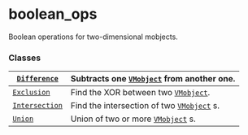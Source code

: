 # boolean_ops

Boolean operations for two-dimensional mobjects.

### Classes

| [`Difference`](manim.mobject.geometry.boolean_ops.Difference.md#manim.mobject.geometry.boolean_ops.Difference)       | Subtracts one [`VMobject`](manim.mobject.types.vectorized_mobject.VMobject.md#manim.mobject.types.vectorized_mobject.VMobject) from another one.   |
|----------------------------------------------------------------------------------------------------------------------|----------------------------------------------------------------------------------------------------------------------------------------------------|
| [`Exclusion`](manim.mobject.geometry.boolean_ops.Exclusion.md#manim.mobject.geometry.boolean_ops.Exclusion)          | Find the XOR between two [`VMobject`](manim.mobject.types.vectorized_mobject.VMobject.md#manim.mobject.types.vectorized_mobject.VMobject).         |
| [`Intersection`](manim.mobject.geometry.boolean_ops.Intersection.md#manim.mobject.geometry.boolean_ops.Intersection) | Find the intersection of two [`VMobject`](manim.mobject.types.vectorized_mobject.VMobject.md#manim.mobject.types.vectorized_mobject.VMobject) s.   |
| [`Union`](manim.mobject.geometry.boolean_ops.Union.md#manim.mobject.geometry.boolean_ops.Union)                      | Union of two or more [`VMobject`](manim.mobject.types.vectorized_mobject.VMobject.md#manim.mobject.types.vectorized_mobject.VMobject) s.           |
